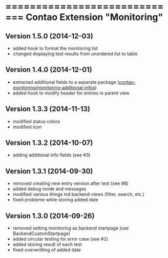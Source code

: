=============================
Contao Extension "Monitoring"
=============================

Version 1.5.0 (2014-12-03)
--------------------------
- added hook to format the monitoring list
- changed displaying test results from unordered list to table

Version 1.4.0 (2014-12-01)
--------------------------
- extracted additional fields to a separate package ([contao-monitoring/monitoring-additional-infos](https://packagist.org/packages/contao-monitoring/monitoring-additional-infos))
- added hook to modify header for entries in parent view

Version 1.3.3 (2014-11-13)
--------------------------
- modified status colors
- modified icon

Version 1.3.2 (2014-10-07)
--------------------------
- adding additional info fields (see #3)

Version 1.3.1 (2014-09-30)
--------------------------
- removed creating new entry version after test (see #8)
- added debug mode and messages
- modified various things ind backend views (filter, search, etc.)
- fixed probleme while storing added date

Version 1.3.0 (2014-09-26)
--------------------------
- removed setting monitoring as backend startpage (use BackendCustomStartpage)
- added circular testing for error case (see #2)
- added storing result of each test
- fixed overwritting of added date